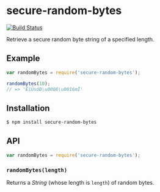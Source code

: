 # secure-random-bytes

[![Build Status](https://img.shields.io/travis/KenanY/secure-random-bytes.svg)](https://travis-ci.org/KenanY/secure-random-bytes)

Retrieve a secure random byte string of a specified length.

## Example

``` javascript
var randomBytes = require('secure-random-bytes');

randomBytes(10);
// => 'ÊïÜsóÐ\u0006\u0016mÏ'
```

## Installation

``` bash
$ npm install secure-random-bytes
```

## API

``` javascript
var randomBytes = require('secure-random-bytes');
```

### `randomBytes(length)`

Returns a _String_ (whose length is `length`) of random bytes.